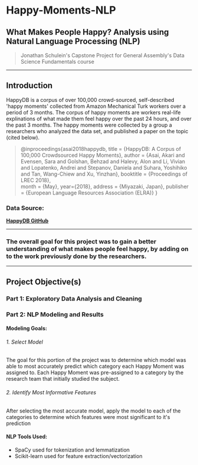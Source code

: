 # Happy-Moments-NLP

## What Makes People Happy? Analysis using Natural Language Processing (NLP)

> Jonathan Schulein's Capstone Project for General Assembly's Data Science Fundamentals course

---

## Introduction

HappyDB is a corpus of over 100,000 crowd-sourced, self-described 'happy moments' collected from Amazon Mechanical Turk workers over a period of 3 months. The corpus of happy moments are workers real-life explinations of what made them feel happy over the past 24 hours, and over the past 3 months. The happy moments were collected by a group a researchers who analyzed the data set, and published a paper on the topic (cited below).

> @inproceedings{asai2018happydb, 
  title = {HappyDB: A Corpus of 100,000 Crowdsourced Happy Moments}, 
  author = {Asai, Akari and Evensen, Sara and Golshan, Behzad and Halevy, Alon
  and Li, Vivian and Lopatenko, Andrei and Stepanov, Daniela and Suhara, Yoshihiko
  and Tan, Wang-Chiew and Xu, Yinzhan}, 
  booktitle = {Proceedings of LREC 2018},  
  month = {May},   year={2018}, 
  address = {Miyazaki, Japan}, 
  publisher = {European Language Resources Association (ELRA)}
}

### Data Source:
__[HappyDB GitHub](https://github.com/rit-public/HappyDB )__

---

### The overall goal for this project was to gain a better understanding of what makes people feel happy, by adding on to the work previously done by the researchers. 

---

## Project Objective(s)

### Part 1: Exploratory Data Analysis and Cleaning

### Part 2: NLP Modeling and Results

#### Modeling Goals:

###### 1. Select Model
The goal for this portion of the project was to determine which model was able to most accurately predict which category each Happy Moment was assigned to. Each Happy Moment was pre-assigned to a category by the research team that initially studied the subject. 
###### 2. Identify Most Informative Features
After selecting the most accurate model, apply the model to each of the categories to determine which features were most significant to it's prediction

#### NLP Tools Used:
* SpaCy used for tokenization and lemmatization
* Scikit-learn used for feature extraction/vectorization
